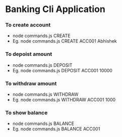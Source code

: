 # Banking Cli Application

### To create account 
- node commands.js CREATE <AccountNumber> <Name>
- Eg. node commands.js CREATE ACC001 Abhishek

### To depoist amount
- node commands.js DEPOSIT <AccountNumber> <Amount>
- Eg. node commands.js DEPOSIT ACC001 10000

### To withdraw amount
- node commands.js WITHDRAW <AccountNumber> <Amount>
- Eg. node commands.js WITHDRAW ACC001 1000

### To show balance
- node commands.js BALANCE <AccountNumber>
- Eg. node commands.js BALANCE ACC001